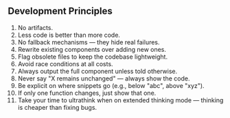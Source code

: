 ## Development Principles

1. No artifacts.
2. Less code is better than more code.
3. No fallback mechanisms — they hide real failures.
4. Rewrite existing components over adding new ones.
5. Flag obsolete files to keep the codebase lightweight.
6. Avoid race conditions at all costs.
7. Always output the full component unless told otherwise.
8. Never say "X remains unchanged" — always show the code.
9. Be explicit on where snippets go (e.g., below "abc", above "xyz").
10. If only one function changes, just show that one.
11. Take your time to ultrathink when on extended thinking mode — thinking is cheaper than fixing bugs.